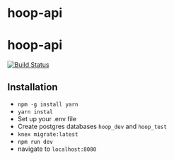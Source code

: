 # hoop-api

# hoop-api
[![Build Status](https://travis-ci.org/hoop/hoop-api.svg?branch=master)](https://travis-ci.org/hoop/hoop-api)

## Installation
* `npm -g install yarn`
* `yarn instal`
* Set up your .env file
* Create postgres databases `hoop_dev` and `hoop_test`
* `knex migrate:latest`
* `npm run dev`
* navigate to `localhost:8080`

